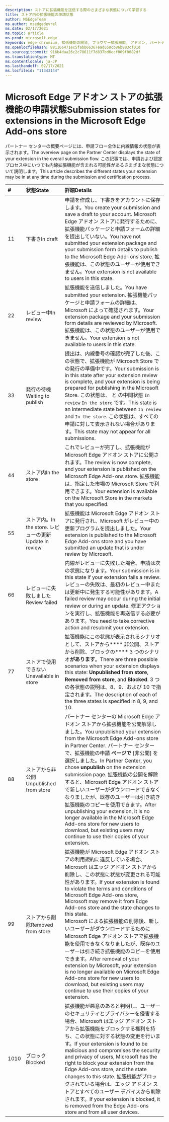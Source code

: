 ```yaml
---
description: ストアに拡張機能を送信する際のさまざまな状態について学習する
title: ストア内の拡張機能の申請状態
author: MSEdgeTeam
ms.author: msedgedevrel
ms.date: 02/17/2021
ms.topic: article
ms.prod: microsoft-edge
keywords: edge-chromium, 拡張機能の開発, ブラウザー拡張機能, アドオン, パートナー センター, 開発者
ms.openlocfilehash: 881166471ec5fabb66367ead650cb86b883cf01d
ms.sourcegitcommit: 916b4daa26c2c78611f7d837bd6ecf009f0082df
ms.translationtype: MT
ms.contentlocale: ja-JP
ms.lasthandoff: 02/17/2021
ms.locfileid: "11343144"
---
```

# <span data-ttu-id="a0d0e-104">Microsoft Edge アドオン ストアの拡張機能の申請状態</span><span class="sxs-lookup"><span data-stu-id="a0d0e-104">Submission states for extensions in the Microsoft Edge Add-ons store</span></span>  

<span data-ttu-id="a0d0e-105">パートナー センターの概要ページには、申請フロー全体に内線情報の状態が表示されます。</span><span class="sxs-lookup"><span data-stu-id="a0d0e-105">The overview page on the Partner Center displays the state of your extension in the overall submission flow.</span></span>  <span data-ttu-id="a0d0e-106">この記事では、申請および認定プロセス中にいつでも内線拡張機能が含まれる可能性があるさまざまな状態について説明します。</span><span class="sxs-lookup"><span data-stu-id="a0d0e-106">This article describes the different states your extension may be in at any time during the submission and certification process.</span></span>  

| # |  <span data-ttu-id="a0d0e-107">状態</span><span class="sxs-lookup"><span data-stu-id="a0d0e-107">State</span></span> |  <span data-ttu-id="a0d0e-108">詳細</span><span class="sxs-lookup"><span data-stu-id="a0d0e-108">Details</span></span> |  
|:--- |:--- |:--- |  
| <span data-ttu-id="a0d0e-109">1</span><span class="sxs-lookup"><span data-stu-id="a0d0e-109">1</span></span> |  <span data-ttu-id="a0d0e-110">下書き</span><span class="sxs-lookup"><span data-stu-id="a0d0e-110">In draft</span></span> |  <span data-ttu-id="a0d0e-111">申請を作成し、下書きをアカウントに保存します。</span><span class="sxs-lookup"><span data-stu-id="a0d0e-111">You create your submission and save a draft to your account.</span></span>  <span data-ttu-id="a0d0e-112">Microsoft Edge アドオン ストアに発行するために、拡張機能パッケージと申請フォームの詳細を提出していない。</span><span class="sxs-lookup"><span data-stu-id="a0d0e-112">You have not submitted your extension package and your submission form details to publish to the Microsoft Edge Add-ons store.</span></span>  <span data-ttu-id="a0d0e-113">拡張機能は、この状態のユーザーが使用できません。</span><span class="sxs-lookup"><span data-stu-id="a0d0e-113">Your extension is not available to users in this state.</span></span>  |  
| <span data-ttu-id="a0d0e-114">2</span><span class="sxs-lookup"><span data-stu-id="a0d0e-114">2</span></span>|  <span data-ttu-id="a0d0e-115">レビュー中</span><span class="sxs-lookup"><span data-stu-id="a0d0e-115">In review</span></span> |  <span data-ttu-id="a0d0e-116">拡張機能を送信しました。</span><span class="sxs-lookup"><span data-stu-id="a0d0e-116">You have submitted your extension.</span></span>  <span data-ttu-id="a0d0e-117">拡張機能パッケージと申請フォームの詳細は、Microsoft によって確認されます。</span><span class="sxs-lookup"><span data-stu-id="a0d0e-117">Your extension package and your submission form details are reviewed by Microsoft.</span></span>  <span data-ttu-id="a0d0e-118">拡張機能は、この状態のユーザーが使用できません。</span><span class="sxs-lookup"><span data-stu-id="a0d0e-118">Your extension is not available to users in this state.</span></span>  |  
| <span data-ttu-id="a0d0e-119">3</span><span class="sxs-lookup"><span data-stu-id="a0d0e-119">3</span></span>|  <span data-ttu-id="a0d0e-120">発行の待機</span><span class="sxs-lookup"><span data-stu-id="a0d0e-120">Waiting to publish</span></span> |  <span data-ttu-id="a0d0e-121">提出は、内線番号の確認が完了した後、この状態で、拡張機能が Microsoft Store での発行の準備中です。</span><span class="sxs-lookup"><span data-stu-id="a0d0e-121">Your submission is in this state after your extension review is complete, and your extension is being prepared for publishing in the Microsoft Store.</span></span>  <span data-ttu-id="a0d0e-122">この状態は、 と の中間状態 `In review` `In the store` です。</span><span class="sxs-lookup"><span data-stu-id="a0d0e-122">This state is an intermediate state between `In review` and `In the store`.</span></span>  <span data-ttu-id="a0d0e-123">この状態は、すべての申請に対して表示されない場合があります。</span><span class="sxs-lookup"><span data-stu-id="a0d0e-123">This state may not appear for all submissions.</span></span>  |  
| <span data-ttu-id="a0d0e-124">4</span><span class="sxs-lookup"><span data-stu-id="a0d0e-124">4</span></span>|  <span data-ttu-id="a0d0e-125">ストア内</span><span class="sxs-lookup"><span data-stu-id="a0d0e-125">In the store</span></span> |  <span data-ttu-id="a0d0e-126">これでレビューが完了し、拡張機能が Microsoft Edge アドオン ストアに公開されます。</span><span class="sxs-lookup"><span data-stu-id="a0d0e-126">The review is now complete, and your extension is published on the Microsoft Edge Add-ons store.</span></span>  <span data-ttu-id="a0d0e-127">拡張機能は、指定した市場の Microsoft Store で利用できます。</span><span class="sxs-lookup"><span data-stu-id="a0d0e-127">Your extension is available on the Microsoft Store in the markets that you specified.</span></span>  |  
| <span data-ttu-id="a0d0e-128">5</span><span class="sxs-lookup"><span data-stu-id="a0d0e-128">5</span></span> |  <span data-ttu-id="a0d0e-129">ストア内。</span><span class="sxs-lookup"><span data-stu-id="a0d0e-129">In the store.</span></span>  <span data-ttu-id="a0d0e-130">レビューの更新</span><span class="sxs-lookup"><span data-stu-id="a0d0e-130">Update in review</span></span> |  <span data-ttu-id="a0d0e-131">拡張機能は Microsoft Edge アドオン ストアに発行され、Microsoft がレビュー中の更新プログラムを提出しました。</span><span class="sxs-lookup"><span data-stu-id="a0d0e-131">Your extension is published to the Microsoft Edge Add-ons store and you have submitted an update that is under review by Microsoft.</span></span>  |  
| <span data-ttu-id="a0d0e-132">6</span><span class="sxs-lookup"><span data-stu-id="a0d0e-132">6</span></span> |  <span data-ttu-id="a0d0e-133">レビューに失敗しました</span><span class="sxs-lookup"><span data-stu-id="a0d0e-133">Review failed</span></span> |  <span data-ttu-id="a0d0e-134">内線がレビューに失敗した場合、申請は次の状態になります。</span><span class="sxs-lookup"><span data-stu-id="a0d0e-134">Your submission is in this state if your extension fails a review.</span></span>  <span data-ttu-id="a0d0e-135">レビューの失敗は、最初のレビュー中または更新中に発生する可能性があります。</span><span class="sxs-lookup"><span data-stu-id="a0d0e-135">A failed review may occur during the initial review or during an update.</span></span>  <span data-ttu-id="a0d0e-136">修正アクションを実行し、拡張機能を再送信する必要があります。</span><span class="sxs-lookup"><span data-stu-id="a0d0e-136">You need to take corrective action and resubmit your extension.</span></span>  |  
| <span data-ttu-id="a0d0e-137">7</span><span class="sxs-lookup"><span data-stu-id="a0d0e-137">7</span></span> |  <span data-ttu-id="a0d0e-138">ストアで使用できない</span><span class="sxs-lookup"><span data-stu-id="a0d0e-138">Unavailable in store</span></span> |  <span data-ttu-id="a0d0e-139">拡張機能にこの状態が表示されるシナリオとして、ストアから\*\*\*\* 非公開、ストアから削除、ブロックの\*\*\*\* 3 つのシナリオ**があります**。</span><span class="sxs-lookup"><span data-stu-id="a0d0e-139">There are three possible scenarios when your extension displays this state:  **Unpublished from store**, **Removed from store**, and **Blocked**.</span></span>  <span data-ttu-id="a0d0e-140">3 つの各状態の説明は、8、9、および 10 で指定されます。</span><span class="sxs-lookup"><span data-stu-id="a0d0e-140">The description of each of the three states is specified in 8, 9, and 10.</span></span>  |  
| <span data-ttu-id="a0d0e-141">8</span><span class="sxs-lookup"><span data-stu-id="a0d0e-141">8</span></span> |  <span data-ttu-id="a0d0e-142">ストアから非公開</span><span class="sxs-lookup"><span data-stu-id="a0d0e-142">Unpublished from store</span></span> |  <span data-ttu-id="a0d0e-143">パートナー センターの Microsoft Edge アドオン ストアから拡張機能を公開解除しました。</span><span class="sxs-lookup"><span data-stu-id="a0d0e-143">You unpublished your extension from the Microsoft Edge Add-ons store in Partner Center.</span></span>  <span data-ttu-id="a0d0e-144">パートナー センターで、拡張機能の申請 **ページで** [非公開] を選択しました。</span><span class="sxs-lookup"><span data-stu-id="a0d0e-144">In Partner Center, you chose **unpublish** on the extension submission page.</span></span>  <span data-ttu-id="a0d0e-145">拡張機能の公開を解除すると、Microsoft Edge アドオン ストアで新しいユーザーがダウンロードできなくなりましたが、既存のユーザーは引き続き拡張機能のコピーを使用できます。</span><span class="sxs-lookup"><span data-stu-id="a0d0e-145">After unpublishing your extension, it is no longer available in the Microsoft Edge Add-ons store for new users to download, but existing users may continue to use their copies of your extension.</span></span>  |  
| <span data-ttu-id="a0d0e-146">9</span><span class="sxs-lookup"><span data-stu-id="a0d0e-146">9</span></span> |  <span data-ttu-id="a0d0e-147">ストアから削除</span><span class="sxs-lookup"><span data-stu-id="a0d0e-147">Removed from store</span></span> |  <span data-ttu-id="a0d0e-148">拡張機能が Microsoft Edge アドオン ストアの利用規約に違反している場合、Microsoft はエッジ アドオン ストアから削除し、この状態に状態が変更される可能性があります。</span><span class="sxs-lookup"><span data-stu-id="a0d0e-148">If your extension is found to violate the terms and conditions of Microsoft Edge Add-ons store, Microsoft may remove it from Edge Add-ons store and the state changes to this state.</span></span>  <br />  <span data-ttu-id="a0d0e-149">Microsoft による拡張機能の削除後、新しいユーザーがダウンロードするために Microsoft Edge アドオン ストアで拡張機能を使用できなくなりましたが、既存のユーザーは引き続き拡張機能のコピーを使用できます。</span><span class="sxs-lookup"><span data-stu-id="a0d0e-149">After removal of your extension by Microsoft, your extension is no longer available on Microsoft Edge Add-ons store for new users to download, but existing users may continue to use their copies of your extension.</span></span>  |  
| <span data-ttu-id="a0d0e-150">10</span><span class="sxs-lookup"><span data-stu-id="a0d0e-150">10</span></span> |  <span data-ttu-id="a0d0e-151">ブロック</span><span class="sxs-lookup"><span data-stu-id="a0d0e-151">Blocked</span></span> |  <span data-ttu-id="a0d0e-152">拡張機能が悪意のあると判明し、ユーザーのセキュリティとプライバシーを侵害する場合、Microsoft はエッジ アドオン ストアから拡張機能をブロックする権利を持ち、この状態に対する状態の変更を行います。</span><span class="sxs-lookup"><span data-stu-id="a0d0e-152">If your extension is found to be malicious and compromises the security and privacy of users, Microsoft has the right to block your extension from the Edge Add-ons store, and the state changes to this state.</span></span>  <span data-ttu-id="a0d0e-153">拡張機能がブロックされている場合は、エッジ アドオン ストアとすべてのユーザー デバイスから削除されます。</span><span class="sxs-lookup"><span data-stu-id="a0d0e-153">If your extension is blocked, it is removed from the Edge Add-ons store and from all user devices.</span></span>  |  
